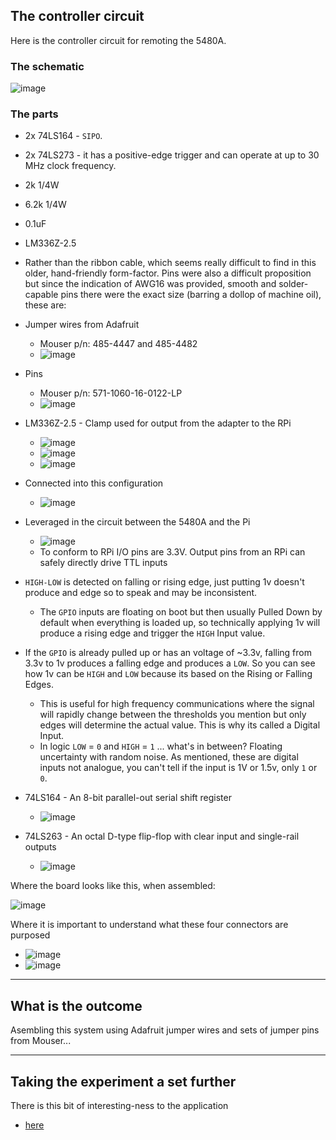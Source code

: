 ## The controller circuit

Here is the controller circuit for remoting the 5480A.

### The schematic

![image](/images/controller-host.png)

### The parts

* 2x 74LS164 -  `SIPO`.
* 2x 74LS273 - it has a positive-edge trigger and can operate at up to 30 MHz clock frequency.
* 2k 1/4W
* 6.2k 1/4W
* 0.1uF 
* LM336Z-2.5
* Rather than the ribbon cable, which seems really difficult to find in this older, hand-friendly form-factor. Pins were also a difficult proposition but since the indication of AWG16 was provided, smooth and solder-capable pins there were the exact size (barring a dollop of machine oil), these are: 

* Jumper wires from Adafruit
    - Mouser p/n: 485-4447 and 485-4482
    - ![image](/controller/images/jumper-wires.png)
* Pins 
    - Mouser p/n:  571-1060-16-0122-LP
    - ![image](/controller/images/16z-pin.png)
* LM336Z-2.5 - Clamp used for output from the adapter to the RPi
    - ![image](/controller/images/lm336z-kon.png)
    - ![image](/controller/images/LM336-pins.png)
    - ![image](/controller/images/lm336-hookup.png)
* Connected into this configuration
    - ![image](/controller/images/lm366-power-setup.png)
* Leveraged in the circuit between the 5480A and the Pi
    - ![image](/controller/images/lm366-circuit-place.png)
    - To conform to RPi I/O pins are 3.3V. Output pins from an RPi can safely directly drive TTL inputs
* `HIGH-LOW` is detected on falling or rising edge, just putting 1v doesn't produce and edge so to speak and may be inconsistent.
    - The `GPIO` inputs are floating on boot but then usually Pulled Down by default when everything is loaded up, so technically applying 1v will produce a rising edge and trigger the `HIGH` Input value.
* If the `GPIO` is already pulled up or has an voltage of ~3.3v, falling from 3.3v to 1v produces a falling edge and produces a `LOW`. So you can see how 1v can be `HIGH` and `LOW` because its based on the Rising or Falling Edges.
    - This is useful for high frequency communications where the signal will rapidly change between the thresholds you mention but only edges will determine the actual value. This is why its called a Digital Input.
    - In logic `LOW` = `0` and `HIGH` = `1` ... what's in between? Floating uncertainty with random noise. As mentioned, these are digital inputs not analogue, you can't tell if the input is 1V or 1.5v, only `1` or `0`.
* 74LS164 - An 8-bit parallel-out serial shift register
    - ![image](/images/74164.jpg)
* 74LS263 - An octal D-type flip-flop with clear input and single-rail outputs
    - ![image](/images/74273.jpg)

Where the board looks like this, when assembled:

![image](/images/controller.jpg)

Where it is important to understand what these four connectors are purposed

* ![image](/controller/images/logic-conn-01.png)
* ![image](/controller/images/logic-pin-table.png)

-----

## What is the outcome

Asembling this system using Adafruit jumper wires and sets of jumper pins from Mouser...

-----

## Taking the experiment a set further

There is this bit of interesting-ness to the application

* [here](/data-input/README.md)